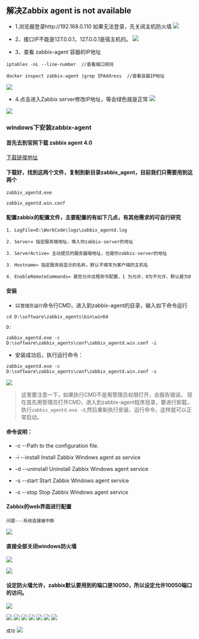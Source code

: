 ## 解决Zabbix agent is not available


- 1.浏览器登录http://192.168.0.110 如果无法登录，先关闭主机防火墙
![](https://img2018.cnblogs.com/blog/1231979/202002/1231979-20200209141329755-1955880763.png)


- 2、接口IP不能是127.0.0.1，127.0.0.1是宿主机的。
![](https://img2018.cnblogs.com/blog/1231979/202002/1231979-20200209141658896-642483638.png)


- 3、查看 zabbix-agent 容器的IP地址

```
iptables -nL --line-number  //查看端口规则

docker inspect zabbix-agent |grep IPAddress  //查看容器IP地址
```

![](https://img2018.cnblogs.com/blog/1231979/202002/1231979-20200209141514984-186171192.png)

- 4.点击进入Zabbix server修改IP地址，等会绿色就是正常
![](https://img2018.cnblogs.com/blog/1231979/202002/1231979-20200209141743228-1243010248.png)

![](https://img2018.cnblogs.com/blog/1231979/202002/1231979-20200209142053501-1762187843.png)




### windows下安装zabbix-agent 

#### 首先去到官网下载 zabbix agent 4.0

[下载链接地址](https://www.zabbix.com/download_agents)

#### 下载好，找到这两个文件，复制到新目录zabbix_agent，目前我们只需要用到这两个

```
zabbix_agentd.exe

zabbix_agentd.win.conf
```

#### 配置zabbix的配置文件，主要配置的有如下几点，有其他需求的可自行研究

```
1. LogFile=D:\WorkCode\logs\zabbix_agentd.log

2. Server= 指定服务端地址，填入你zabbix-server的地址

3. ServerActive= 主动提交的服务器端地址，也是你zabbix-server的地址

3. Hostname= 指定服务段显示的名称，默认不填写为客户端的主机名

4. EnableRemoteCommands= 是否允许远程命令配置，1 为允许，0为不允许，默认是为0
```


#### 安装
-  以`管理员运行`命令行CMD，进入到zabbix-agent的目录，输入如下命令运行

```
cd D:\software\zabbix_agents\bin\win64

D:

zabbix_agentd.exe -c D:\software\zabbix_agents\conf\zabbix_agentd.win.conf -i
```


-  安装成功后，执行运行命令：
```
zabbix_agentd.exe -c D:\software\zabbix_agents\conf\zabbix_agentd.win.conf -s
```
![](https://img2018.cnblogs.com/blog/1231979/202002/1231979-20200209155243654-1193315448.png)

 >这里要注意一下，如果执行CMD不是用管理员权限打开，会报告错误。
现在首先用管理员打开CMD，进入到zabbix-agent程序目录，要进行卸载，执行`zabbix_agentd.exe -d`,然后重新执行安装、运行命令，这样就可以正常启动。


#### 命令说明：

- -c --Path to the configuration file.

- -i --install Install Zabbix Windows agent as service

- -d --uninstall Uninstall Zabbix Windows agent service

- -s --start Start Zabbix Windows agent service

- -x --stop Stop Zabbix Windows agent service


#### Zabbix的web界面进行配置
`问题---系统连接被中断`

![](https://img2018.cnblogs.com/blog/1231979/202002/1231979-20200209153823100-921059053.png)

#### 直接全部关闭windows防火墙
![](https://img2018.cnblogs.com/blog/1231979/202002/1231979-20200209154433761-265505209.png)

![](https://img2018.cnblogs.com/blog/1231979/202002/1231979-20200209154458946-432595468.png)


#### 设定防火墙允许，zabbix默认要用到的端口是10050，所以设定允许10050端口的访问。

![](https://img2018.cnblogs.com/blog/1231979/202002/1231979-20200209154351676-1703296921.png)


![](https://img2018.cnblogs.com/blog/1231979/202002/1231979-20200209153953969-400333111.png)
![](https://img2018.cnblogs.com/blog/1231979/202002/1231979-20200209154004777-617847710.png)
![](https://img2018.cnblogs.com/blog/1231979/202002/1231979-20200209154018451-1411865018.png)
![](https://img2018.cnblogs.com/blog/1231979/202002/1231979-20200209154026393-512103108.png)
![](https://img2018.cnblogs.com/blog/1231979/202002/1231979-20200209154031660-1214000366.png)
![](https://img2018.cnblogs.com/blog/1231979/202002/1231979-20200209154053422-1749774056.png)
![](https://img2018.cnblogs.com/blog/1231979/202002/1231979-20200209154101668-501815259.png)


`成功`
![](https://img2018.cnblogs.com/blog/1231979/202002/1231979-20200209154202909-910551577.png)
